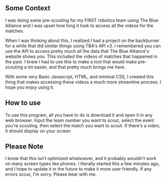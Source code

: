 ## Some Context

I was doing some pre-scouting for my FIRST robotics team using The Blue Alliance and I was upset how long it took to access all the videos for the matches.

When I was thinking about this, I realized I had a project on the backburner for a while that did similar things using TBA's API v3. I remembered you can use the API to access pretty much all the data that The Blue Alliance's website shows you. This included the videos of matches that happened in the past. I knew I had to use this to make a tool that would make pre-scouting a lot easier, and that pretty much brings me here.

With some very Basic Javascript, HTML, and minimal CSS, I created this thing that makes accessing these videos a much more streamline process. I hope you enjoy using it.

## How to use

To use this program, all you have to do is download it and open it in any web browser. Input the team number you want to scout, select the event you're scouting, then select the match you want to scout. If there's a video, it should display on your screen

## Please Note

I know that this isn't optimized whatsoever, and it probably wouldn't work on many screen types like phones. I literally started this a few minutes ago, and I hope to update it in the future to make it more user friendly. If any errors occur, I'm sorry. Please bear with me.
